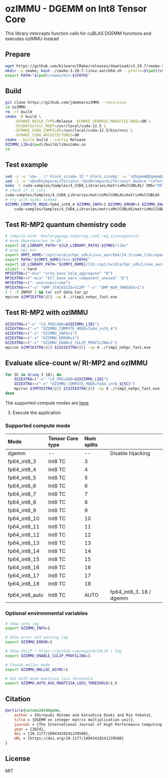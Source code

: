 # ozIMMU - DGEMM on Int8 Tensor Core

This library intercepts function calls for cuBLAS DGEMM functions and executes ozIMMU instead

## Prepare
```bash
wget https://github.com/Kitware/CMake/releases/download/v3.29.7/cmake-3.29.7-linux-aarch64.sh
mkdir -p cmake; bash ./cmake-3.29.7-linux-aarch64.sh --prefix=$(pwd)/cmake --skip-license
export PATH="$(pwd)/cmake/bin:${PATH}"
```

## Build
```bash
git clone https://github.com/jdomke/ozIMMU --recursive
cd ozIMMU
rm -rf build
cmake -B build \
    -DCMAKE_BUILD_TYPE=Release -DCMAKE_VERBOSE_MAKEFILE:BOOL=ON \
    -DCUDAToolkit_ROOT=/usr/local/cuda-12.5 \
    -DCMAKE_CUDA_COMPILER=/usr/local/cuda-12.5/bin/nvcc \
    -DCMAKE_CUDA_ARCHITECTURES=90
cmake --build build --config Release
OZIMMU_LIB=$(pwd)/build/libozimmu.so
cd -
```

## Test example
```bash
sed -i -e 's@= . \* block_size@= 32 * block_size@g' -e 's@Sgemm@Dgemm@g' -e 's@float@double@g' -e 's@double msecTotal@float msecTotal@g' cuda-samples/Samples/4_CUDA_Libraries/matrixMulCUBLAS/matrixMulCUBLAS.cpp
sed -i -e 's@sdkCompareL2fe(const.*@sdkCompareL2fe(const double *reference, const double *data,@g' cuda-samples/Common/helper_image.h
make -C cuda-samples/Samples/4_CUDA_Libraries/matrixMulCUBLAS/ SMS="90"
# check if it runs
cuda-samples/Samples/4_CUDA_Libraries/matrixMulCUBLAS/matrixMulCUBLAS -device=0 -sizemult=1
# try with ozaki scheme
OZIMMU_COMPUTE_MODE=fp64_int8_4 OZIMMU_INFO=1 OZIMMU_ERROR=1 OZIMMU_ENABLE_CULIP_PROFILING=1 LD_PRELOAD=${OZIMMU_LIB} \
    cuda-samples/Samples/4_CUDA_Libraries/matrixMulCUBLAS/matrixMulCUBLAS -device=0 -sizemult=1
```

## Test RI-MP2 quantum chemistry code
```bash
# compile with -Knolargepage,nohpctag,simd_reg_size=agnostic
# move dependencies to GH
export LD_LIBRARY_PATH="${LD_LIBRARY_PATH}:${PWD}/libs"
# prep mpi env
export OMPI_HOME="/opt/nvidia/hpc_sdk/Linux_aarch64/24.3/comm_libs/openmpi/openmpi-3.1.5"
export PATH="${OMPI_HOME}/bin:${PATH}"
export LD_LIBRARY_PATH="${OMPI_HOME}/lib:/opt/nvidia/hpc_sdk/Linux_aarch64/24.3/compilers/lib:${LD_LIBRARY_PATH}"
ulimit -s hard
MPIEXTRA=("-mca" "orte_base_help_aggregate" "0")
MPIEXTRA+=("-mca" "btl_base_warn_component_unused" "0")
MPIEXTRA+=("--oversubscribe")
MPIEXTRA+=("-x" "OMP_STACKSIZE=512M" "-x" "OMP_NUM_THREADS=1")
[ ! -f INPUT ] && tar xzf data.tar.gz
mpirun ${MPIEXTRA[@]} -np 4 ./rimp2_nohpc_fast.exe
```

## Test RI-MP2 with ozIMMU
```bash
OZIEXTRA=("-x" "LD_PRELOAD=${OZIMMU_LIB}")
OZIEXTRA+=("-x" "OZIMMU_COMPUTE_MODE=fp64_int8_4")
OZIEXTRA+=("-x" "OZIMMU_INFO=1")
OZIEXTRA+=("-x" "OZIMMU_ERROR=1")
OZIEXTRA+=("-x" "OZIMMU_ENABLE_CULIP_PROFILING=1")
mpirun ${MPIEXTRA[@]} ${OZIEXTRA[@]} -np 4 ./rimp2_nohpc_fast.exe
```

## Evaluate slice-count w/ RI-MP2 and ozIMMU
```bash
for SC in $(seq 3 18); do
    OZIEXTRA=("-x" "LD_PRELOAD=${OZIMMU_LIB}")
    OZIEXTRA+=("-x" "OZIMMU_COMPUTE_MODE=fp64_int8_${SC}")
    mpirun ${MPIEXTRA[@]} ${OZIEXTRA[@]} -np 4 ./rimp2_nohpc_fast.exe
done
```

The supported compute modes are [here](#supported-compute-mode).

3. Execute the application

### Supported compute mode
| Mode          | Tensor Core type | Num splits |                         |
|:--------------|:-----------------|:-----------|:------------------------|
|dgemm          | --               | --         | Disable hijacking       |
|fp64_int8_3    | Int8 TC          | 3          |                         |
|fp64_int8_4    | Int8 TC          | 4          |                         |
|fp64_int8_5    | Int8 TC          | 5          |                         |
|fp64_int8_6    | Int8 TC          | 6          |                         |
|fp64_int8_7    | Int8 TC          | 7          |                         |
|fp64_int8_8    | Int8 TC          | 8          |                         |
|fp64_int8_9    | Int8 TC          | 9          |                         |
|fp64_int8_10   | Int8 TC          | 10         |                         |
|fp64_int8_11   | Int8 TC          | 11         |                         |
|fp64_int8_12   | Int8 TC          | 12         |                         |
|fp64_int8_13   | Int8 TC          | 13         |                         |
|fp64_int8_14   | Int8 TC          | 14         |                         |
|fp64_int8_15   | Int8 TC          | 15         |                         |
|fp64_int8_16   | Int8 TC          | 16         |                         |
|fp64_int8_17   | Int8 TC          | 17         |                         |
|fp64_int8_18   | Int8 TC          | 18         |                         |
|fp64_int8_auto | Int8 TC          | AUTO       | fp64_int8_3..18 / dgemm |


### Optional environmental variables
```bash
# Show info log
export OZIMMU_INFO=1

# Show error and warning log
export OZIMMU_ERROR=1

# Show CULiP ( https://github.com/enp1s0/CULiP ) log
export OZIMMU_ENABLE_CULIP_PROFILING=1

# Choose malloc mode
export OZIMMU_MALLOC_ASYNC=1

# Set AUTO mode mantissa loss threshold
export OZIMMU_AUTO_AVG_MANTISSA_LOSS_THRESHOLD=1.5
```

## Citation
```bibtex
@article{ootomo2024dgemm,
    author = {Hiroyuki Ootomo and Katsuhisa Ozaki and Rio Yokota},
    title = {DGEMM on integer matrix multiplication unit},
    journal = {The International Journal of High Performance Computing Applications},
    year = {2024},
    doi = {10.1177/10943420241239588},
    URL = {https://doi.org/10.1177/10943420241239588}
}
```

## License
MIT
